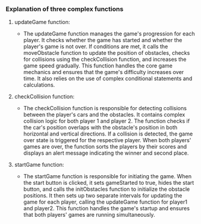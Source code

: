 ### Explanation of three complex functions

1. updateGame function:

    - The updateGame function manages the game's progression for each player. It checks whether the game has started and whether the player's game is not over. If conditions are met, it calls the moveObstacle function to update the position of obstacles, checks for collisions using the checkCollision function, and increases the game speed gradually. This function handles the core game mechanics and ensures that the game's difficulty increases over time. It also relies on the use of complex conditional statements and calculations.

2. checkCollision function:

    - The checkCollision function is responsible for detecting collisions between the player's cars and the obstacles. It contains complex collision logic for both player 1 and player 2. The function checks if the car's position overlaps with the obstacle's position in both horizontal and vertical directions. If a collision is detected, the game over state is triggered for the respective player. When both players' games are over, the function sorts the players by their scores and displays an alert message indicating the winner and second place.

3. startGame function:
    - The startGame function is responsible for initiating the game. When the start button is clicked, it sets gameStarted to true, hides the start button, and calls the initObstacles function to initialize the obstacle positions. It then sets up two separate intervals for updating the game for each player, calling the updateGame function for player1 and player2. This function handles the game's startup and ensures that both players' games are running simultaneously.
